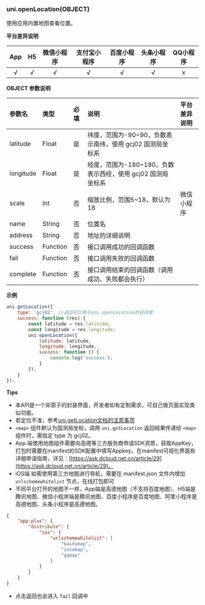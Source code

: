### uni.openLocation(OBJECT)
使用应用内置地图查看位置。

**平台差异说明**

|App|H5|微信小程序|支付宝小程序|百度小程序|头条小程序|QQ小程序|
|:-:|:-:|:-:|:-:|:-:|:-:|:-:|
|√|√|√|√|√|√|x|

**OBJECT 参数说明**

|参数名|类型|必填|说明|平台差异说明|
|:-|:-|:-|:-|:-|
|latitude|Float|是|纬度，范围为-90~90，负数表示南纬，使用 gcj02 国测局坐标系||
|longitude|Float|是|经度，范围为-180~180，负数表示西经，使用 gcj02 国测局坐标系||
|scale|Int|否|缩放比例，范围5~18，默认为18|微信小程序|
|name|String|否|位置名||
|address|String|否|地址的详细说明||
|success|Function|否|接口调用成功的回调函数||
|fail|Function|否|接口调用失败的回调函数||
|complete|Function|否|接口调用结束的回调函数（调用成功、失败都会执行）|&nbsp;|

**示例**

```javascript
uni.getLocation({
	type: 'gcj02', //返回可以用于uni.openLocation的经纬度
	success: function (res) {
		const latitude = res.latitude;
		const longitude = res.longitude;
		uni.openLocation({
			latitude: latitude,
			longitude: longitude,
			success: function () {
				console.log('success');
			}
		});
	}
});
```

**Tips**

- 本API是一个非原子的封装界面，开发者如有定制需求，可自己做页面实现类似功能。
- 若定位不准，参考[uni.getLocation文档的注意事项](https://uniapp.dcloud.io/api/location/location)
- ``<map>`` 组件默认为国测局坐标，调用 ``uni.getLocation`` 返回结果传递给 ``<map>`` 组件时，需指定 type 为 gcj02。
- App 端使用地图组件需要向高德等三方服务商申请SDK资质，获取AppKey，打包时需要在manifest的SDK配置中填写Appkey。在manifest可视化界面有详细申请指南，详见：[https://ask.dcloud.net.cn/article/29](https://ask.dcloud.net.cn/article/29)。
- iOS端 如需使用第三方地图进行导航，需要在 manifest.json 文件内增加 ``urlschemewhitelist`` 节点，在线打包即可
- 不同平台打开的地图不一样，App端是高德地图（不支持百度地图）、H5端是腾讯地图、微信小程序端是腾讯地图、百度小程序是百度地图、阿里小程序是高德地图、头条小程序是高德地图。

```json
{  
    "app-plus": {  
        "distribute": {  
            "ios": {  
                "urlschemewhitelist": [  
                    "baidumap",  
                    "iosamap",  
                    "qqmap"  
                ]  
            }  
        }  
    }  
}  
```

- 点击返回也会进入 `fail` 回调中
